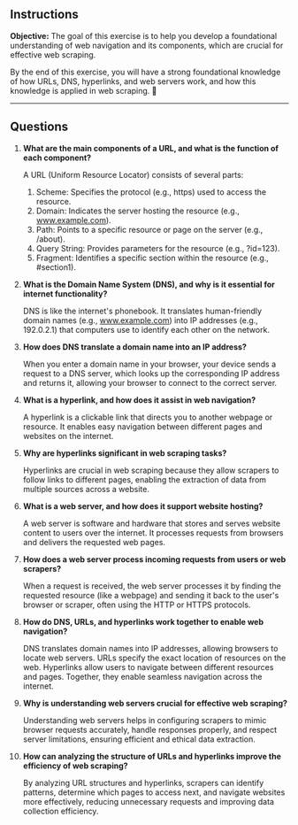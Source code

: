 ## **Instructions**  
**Objective:** The goal of this exercise is to help you develop a foundational understanding of web navigation and its components, which are crucial for effective web scraping.

By the end of this exercise, you will have a strong foundational knowledge of how URLs, DNS, hyperlinks, and web servers work, and how this knowledge is applied in web scraping. 🚀  

---

## **Questions**  
1. **What are the main components of a URL, and what is the function of each component?**  

    A URL (Uniform Resource Locator) consists of several parts:

    1. Scheme: Specifies the protocol (e.g., https) used to access the resource.
    2. Domain: Indicates the server hosting the resource (e.g., www.example.com).
    3. Path: Points to a specific resource or page on the server (e.g., /about).
    4. Query String: Provides parameters for the resource (e.g., ?id=123).
    5. Fragment: Identifies a specific section within the resource (e.g., #section1).

2. **What is the Domain Name System (DNS), and why is it essential for internet functionality?**  

    DNS is like the internet's phonebook. It translates human-friendly domain names (e.g., www.example.com) into IP addresses (e.g., 192.0.2.1) that computers use to identify each other on the network.

3. **How does DNS translate a domain name into an IP address?**  

    When you enter a domain name in your browser, your device sends a request to a DNS server, which looks up the corresponding IP address and returns it, allowing your browser to connect to the correct server.

4. **What is a hyperlink, and how does it assist in web navigation?**  

    A hyperlink is a clickable link that directs you to another webpage or resource. It enables easy navigation between different pages and websites on the internet.

5. **Why are hyperlinks significant in web scraping tasks?**  

    Hyperlinks are crucial in web scraping because they allow scrapers to follow links to different pages, enabling the extraction of data from multiple sources across a website.

6. **What is a web server, and how does it support website hosting?**  

    A web server is software and hardware that stores and serves website content to users over the internet. It processes requests from browsers and delivers the requested web pages.

7. **How does a web server process incoming requests from users or web scrapers?**  

    When a request is received, the web server processes it by finding the requested resource (like a webpage) and sending it back to the user's browser or scraper, often using the HTTP or HTTPS protocols.

8. **How do DNS, URLs, and hyperlinks work together to enable web navigation?**  

    DNS translates domain names into IP addresses, allowing browsers to locate web servers. URLs specify the exact location of resources on the web. Hyperlinks allow users to navigate between different resources and pages. Together, they enable seamless navigation across the internet.

9. **Why is understanding web servers crucial for effective web scraping?**  

    Understanding web servers helps in configuring scrapers to mimic browser requests accurately, handle responses properly, and respect server limitations, ensuring efficient and ethical data extraction.

10. **How can analyzing the structure of URLs and hyperlinks improve the efficiency of web scraping?**  

    By analyzing URL structures and hyperlinks, scrapers can identify patterns, determine which pages to access next, and navigate websites more effectively, reducing unnecessary requests and improving data collection efficiency.